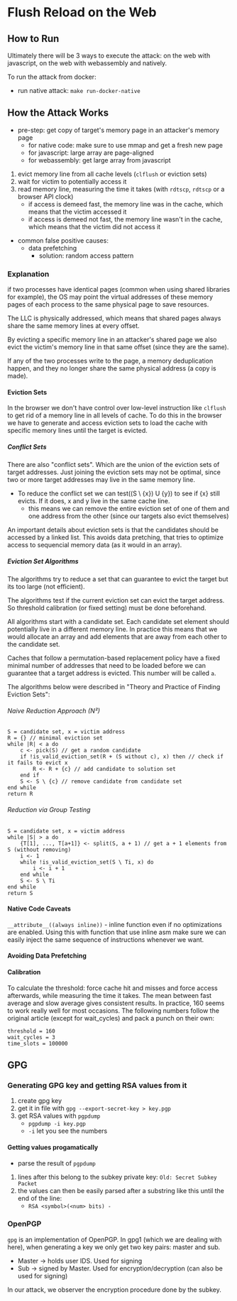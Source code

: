 # Flush Reload on the Web

## How to Run

Ultimately there will be 3 ways to execute the attack: on the web with javascript, on the web with webassembly and natively.

To run the attack from docker:
* run native attack: `make run-docker-native`

## How the Attack Works

* pre-step: get copy of target's memory page in an attacker's memory page
    * for native code: make sure to use mmap and get a fresh new page
    * for javascript: large array are page-aligned
    * for webassembly: get large array from javascript
1. evict memory line from all cache levels (`clflush` or eviction sets)
2. wait for victim to potentially access it
3. read memory line, measuring the time it takes (with `rdtscp`, `rdtscp` or a browser API clock)
    * if access is demeed fast, the memory line was in the cache, which means that the victim accessed it
    * if access is demeed not fast, the memory line wasn't in the cache, which means that the victim did not access it

* common false positive causes:
    * data prefetching
        * solution: random access pattern

### Explanation

if two processes have identical pages (common when using shared libraries for example), the OS may point the virtual addresses of these memory pages of each process to the same physical page to save resources.

The LLC is physically addressed, which means that shared pages always share the same memory lines at every offset.

By evicting a specific memory line in an attacker's shared page we also evict the victim's memory line in that same offset (since they are the same).

If any of the two processes write to the page, a memory deduplication happen, and they no longer share the same physical address (a copy is made).

#### Eviction Sets

In the browser we don't have control over low-level instruction like `clflush` to get rid of a memory line in all levels of cache. To do this in the browser we have to generate and access eviction sets to load the cache with specific memory lines until the target is evicted.

##### Conflict Sets

There are also "conflict sets". Which are the union of the eviction sets of target addresses.
Just joining the eviction sets may not be optimal, since two or more target addresses may live in the same memory line.

* To reduce the conflict set we can test((S \ {x}) U {y}) to see if {x} still evicts. If it does, x and y live in the same cache line.
    * this means we can remove the entire eviction set of one of them and one address from the other (since our targets also evict themselves)

An important details about eviction sets is that the candidates should be accessed by a linked list. This avoids data pretching, that tries to optimize access to sequencial memory data (as it would in an array).

##### Eviction Set Algorithms

The algorithms try to reduce a set that can guarantee to evict the target but its too large (not efficient).

The algorithms test if the current eviction set can evict the target address. So threshold calibration (or fixed setting) must be done beforehand.

All algorithms start with a candidate set. Each candidate set element should potentially live in a different memory line. In practice this means that we would allocate an array and add elements that are <cache line> away from each other to the candidate set.

Caches that follow a permutation-based replacement policy have a fixed minimal number of addresses that need to be loaded before we can guarantee that a target address is evicted. This number will be called `a`.

The algorithms below were described in "Theory and Practice of Finding Eviction Sets":

###### Naive Reduction Approach (N²)

```
S = candidate set, x = victim address
R = {} // minimal eviction set
while |R| < a do
    c <- pick(S) // get a random candidate
    if !is_valid_eviction_set(R + (S without c), x) then // check if it fails to evict x
        R <- R + {c} // add candidate to solution set
    end if
    S <- S \ {c} // remove candidate from candidate set
end while
return R
```

###### Reduction via Group Testing

```
S = candidate set, x = victim address
while |S| > a do
    {T[1], ..., T[a+1]} <- split(S, a + 1) // get a + 1 elements from S (without removing)
    i <- 1
    while !is_valid_eviction_set(S \ Ti, x) do
        i <- i + 1
    end while
    S <- S \ Ti
end while
return S
```

#### Native Code Caveats

`__attribute__((always inline))` - inline function even if no optimizations are enabled. Using this with function that use inline asm make sure we can easily inject the same sequence of instructions whenever we want.

#### Avoiding Data Prefetching

#### Calibration

To calculate the threshold: force cache hit and misses and force access afterwards, while measuring the time it takes. The mean between fast average and slow average gives consistent results.
In practice, 160 seems to work really well for most occasions. The following numbers follow the original article (except for wait_cycles) and pack a punch on their own:

```
threshold = 160
wait_cycles = 3
time_slots = 100000
```

## GPG

### Generating GPG key and getting RSA values from it

1. create gpg key
2. get it in file with `gpg --export-secret-key > key.pgp`
3. get RSA values with `pgpdump`
    * `pgpdump -i key.pgp`
    * `-i` let you see the numbers

#### Getting values progamatically

* parse the result of `pgpdump`
1. lines after this belong to the subkey private key: `Old: Secret Subkey Packet`
2. the values can then be easily parsed after a substring like this until the end of the line:
    * `RSA <symbol>(<num> bits) - `

### OpenPGP

`gpg` is an implementation of OpenPGP. In gpg1 (which we are dealing with here), when generating a key we only get two key pairs: master and sub.
* Master -> holds user IDS. Used for signing
* Sub -> signed by Master. Used for encryption/decryption (can also be used for signing)

In our attack, we observer the encryption procedure done by the subkey.
